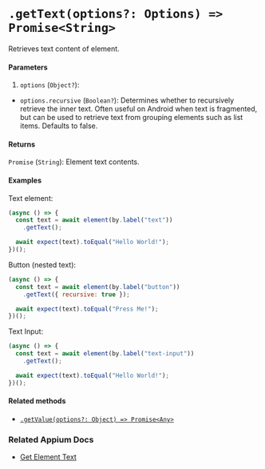 # `.getText(options?: Options) => Promise<String>`

Retrieves text content of element.

#### Parameters

1. `options` (`Object?`):
  - `options.recursive` (`Boolean?`): Determines whether to recursively retrieve the inner text. Often useful on Android when text is fragmented, but can be used to retrieve text from grouping elements such as list items. Defaults to false.

#### Returns

`Promise` (`String`): Element text contents.

#### Examples

Text element:

```js
(async () => {
  const text = await element(by.label("text"))
    .getText();

  await expect(text).toEqual("Hello World!");
})();
```

Button (nested text):

```js
(async () => {
  const text = await element(by.label("button"))
    .getText({ recursive: true });

  await expect(text).toEqual("Press Me!");
})();
```

Text Input:

```js
(async () => {
  const text = await element(by.label("text-input"))
    .getText();

  await expect(text).toEqual("Hello World!");
})();
```

#### Related methods

- [`.getValue(options?: Object) => Promise<Any>`](./getValue.md)

### Related Appium Docs

- [Get Element Text](http://appium.io/docs/en/commands/element/attributes/text/)

